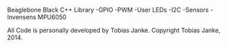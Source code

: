 Beaglebone Black C++ Library
-GPIO
-PWM
-User LEDs
-I2C
-Sensors
  -Invensens MPU6050

All Code is personally developed by Tobias Janke.
Copyright Tobias Janke, 2014.
